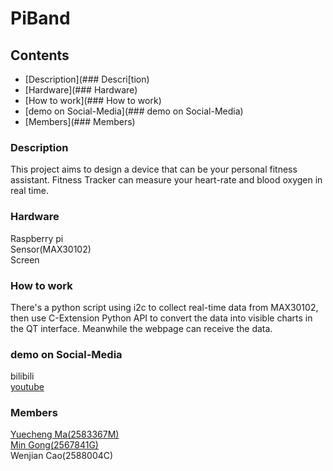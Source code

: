 # PiBand

## Contents

- [Description](### Descri[tion)
- [Hardware](### Hardware)
- [How to work](### How to work)
- [demo on Social-Media](### demo on Social-Media)
- [Members](### Members)

###  Description

This project aims to design a device that can be your personal fitness assistant. Fitness Tracker can measure your heart-rate and blood oxygen in real time. 

###  Hardware

Raspberry pi\
Sensor(MAX30102)\
Screen

###  How to work

There's a python script using i2c to collect real-time data from MAX30102, then use C-Extension Python API to convert the data into visible charts in the QT interface. Meanwhile the  webpage can receive the data.

###  demo on Social-Media

bilibili\
[youtube](https://youtu.be/fK_FMEablm8)

###  Members

[Yuecheng Ma(2583367M)](https://github.com/ScreaMA)\
[Min Gong(2567841G)](https://github.com/Mia-mg)\
Wenjian Cao(2588004C)
